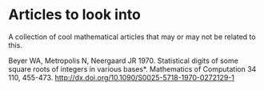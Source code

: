 # Articles to look into
A collection of cool mathematical articles that may or may not be related to this.


Beyer WA, Metropolis N, Neergaard JR 1970. Statistical digits of some square roots of integers in various bases*. Mathematics of Computation 34 110, 455-473. http://dx.doi.org/10.1090/S0025-5718-1970-0272129-1 
